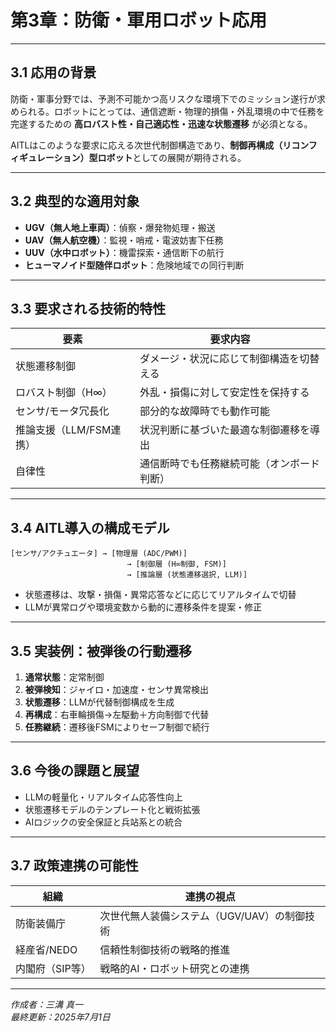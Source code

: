 # 第3章：防衛・軍用ロボット応用

---

## 3.1 応用の背景

防衛・軍事分野では、予測不可能かつ高リスクな環境下でのミッション遂行が求められる。ロボットにとっては、通信遮断・物理的損傷・外乱環境の中で任務を完遂するための **高ロバスト性・自己適応性・迅速な状態遷移** が必須となる。

AITLはこのような要求に応える次世代制御構造であり、**制御再構成（リコンフィギュレーション）型ロボット**としての展開が期待される。

---

## 3.2 典型的な適用対象

- **UGV（無人地上車両）**：偵察・爆発物処理・搬送
- **UAV（無人航空機）**：監視・哨戒・電波妨害下任務
- **UUV（水中ロボット）**：機雷探索・通信断下の航行
- **ヒューマノイド型随伴ロボット**：危険地域での同行判断

---

## 3.3 要求される技術的特性

| 要素                     | 要求内容                                       |
|--------------------------|------------------------------------------------|
| 状態遷移制御             | ダメージ・状況に応じて制御構造を切替える       |
| ロバスト制御（H∞）       | 外乱・損傷に対して安定性を保持する             |
| センサ/モータ冗長化      | 部分的な故障時でも動作可能                     |
| 推論支援（LLM/FSM連携） | 状況判断に基づいた最適な制御遷移を導出         |
| 自律性                   | 通信断時でも任務継続可能（オンボード判断）     |

---

## 3.4 AITL導入の構成モデル

```
[センサ/アクチュエータ] → [物理層 (ADC/PWM)]  
                          → [制御層 (H∞制御, FSM)]  
                          → [推論層 (状態遷移選択, LLM)]  
```

- 状態遷移は、攻撃・損傷・異常応答などに応じてリアルタイムで切替
- LLMが異常ログや環境変数から動的に遷移条件を提案・修正

---

## 3.5 実装例：被弾後の行動遷移

1. **通常状態**：定常制御  
2. **被弾検知**：ジャイロ・加速度・センサ異常検出  
3. **状態遷移**：LLMが代替制御構成を生成  
4. **再構成**：右車輪損傷→左駆動＋方向制御で代替  
5. **任務継続**：遷移後FSMによりセーフ制御で続行  

---

## 3.6 今後の課題と展望

- LLMの軽量化・リアルタイム応答性向上  
- 状態遷移モデルのテンプレート化と戦術拡張  
- AIロジックの安全保証と兵站系との統合  

---

## 3.7 政策連携の可能性

| 組織             | 連携の視点                                |
|------------------|-------------------------------------------|
| 防衛装備庁       | 次世代無人装備システム（UGV/UAV）の制御技術 |
| 経産省/NEDO      | 信頼性制御技術の戦略的推進                 |
| 内閣府（SIP等）  | 戦略的AI・ロボット研究との連携             |

---

*作成者：三溝 真一*  
*最終更新：2025年7月1日*

